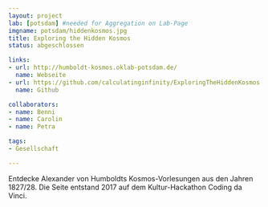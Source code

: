 ```yaml
---
layout: project
lab: [potsdam] #needed for Aggregation on Lab-Page
imgname: potsdam/hiddenkosmos.jpg
title: Exploring the Hidden Kosmos
status: abgeschlossen

links:
- url: http://humboldt-kosmos.oklab-potsdam.de/
  name: Webseite
- url: https://github.com/calculatinginfinity/ExploringTheHiddenKosmos
  name: Github

collaborators:
- name: Benni
- name: Carolin
- name: Petra

tags:
- Gesellschaft

---
```


Entdecke Alexander von Humboldts Kosmos-Vorlesungen aus den Jahren 1827/28. Die Seite entstand 2017 auf dem Kultur-Hackathon Coding da Vinci.

